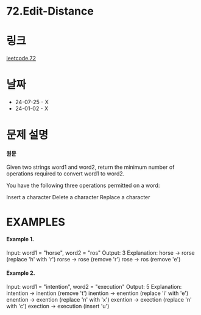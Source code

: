 # 72.Edit-Distance

# 링크
[leetcode.72](https://leetcode.com/problems/edit-distance/?envType=study-plan-v2&envId=leetcode-75)

# 날짜
* 24-07-25 - X
* 24-01-02 - X

# 문제 설명
#### 원문


Given two strings word1 and word2, return the minimum number of operations required to convert word1 to word2.

You have the following three operations permitted on a word:

Insert a character
Delete a character
Replace a character


# EXAMPLES
#### Example 1.


Input: word1 = "horse", word2 = "ros"
Output: 3
Explanation: 
horse -> rorse (replace 'h' with 'r')
rorse -> rose (remove 'r')
rose -> ros (remove 'e')


#### Example 2.


Input: word1 = "intention", word2 = "execution"
Output: 5
Explanation: 
intention -> inention (remove 't')
inention -> enention (replace 'i' with 'e')
enention -> exention (replace 'n' with 'x')
exention -> exection (replace 'n' with 'c')
exection -> execution (insert 'u')

